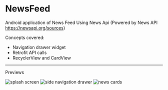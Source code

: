# NewsFeed
Android application of News Feed Using News Api (Powered by News API https://newsapi.org/sources)

Concepts covered:

- Navigation drawer widget
- Retrofit API calls
- RecyclerView and CardView

________________________________________________________________________________________________________________________________________

Previews


![splash screen](https://i.imgur.com/W6ON8bf.png) ![side navigation drawer](https://i.imgur.com/gpCUCLT.png)  ![news cards](https://i.imgur.com/AhMy9RW.png) 

